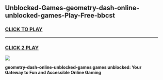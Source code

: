 
## Unblocked-Games-geometry-dash-online-unblocked-games-Play-Free-bbcst
<h3>
<a href="https://premium76.site?title=geometry-dash-online-unblocked-games&ref=10A">CLICK TO PLAY</a></h3>
<hr>

<h3>
<a href="https://premium76.site?title=geometry-dash-online-unblocked-games&ref=10A">CLICK 2 PLAY</a>
  
</h3>

<a href="https://premium76.site?title=geometry-dash-online-unblocked-games&ref=10A"><img src="https://clearcache.store/games.png"></a>


**geometry-dash-online-unblocked-games games unblocked: Your Gateway to Fun and Accessible Online Gaming**
